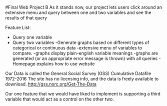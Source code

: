 #Final Web Project B
As it stands now, our project lets users click around an extensive 
menu and query between one and two variables and see the results of that query

Feature List:
  - Query one variable
  - Query two variables
-Generate graphs based on different types of categorical or continuous data
-extensive menu of variables to compare.
-graphs display plain-english variable meanings
-graphs are generated (or an appropriate error message is thrown) with all queries
-Homepage explains how to use website

Our Data is called the General Social Survey (GSS) Cumulative Datafile 1972-2016
The site has no licensing info, and the data is freely available to download.
http://gss.norc.org/Get-The-Data


Our one feature that we would have liked to implement is supporting a third variable that would act as a control on the other two.
